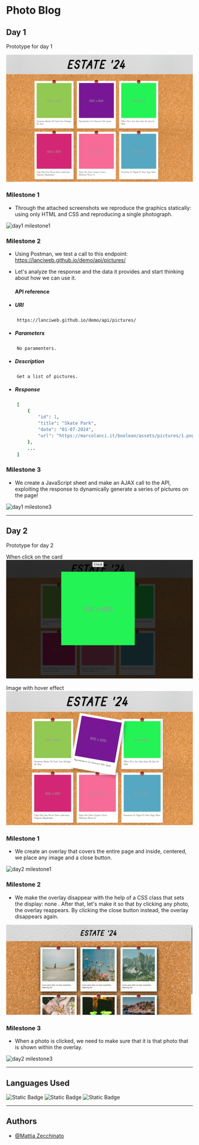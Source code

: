 # Photo Blog

## Day 1

Prototype for day 1

![day1 desktop](img-readme/day1/day1-desktop.png)

### Milestone 1
- Through the attached screenshots we reproduce the graphics statically: using only HTML and CSS and reproducing a single photograph.

![day1 milestone1](img-readme/day1/milestone1/day1-mileston1.png)

### Milestone 2

- Using Postman, we test a call to this endpoint: 
https://lanciweb.github.io/demo/api/pictures/
- Let's analyze the response and the data it provides and start thinking about how we can use it.

    #### API reference

- ##### URI
```
    https://lanciweb.github.io/demo/api/pictures/
```

- ##### Parameters

```
    No paramenters.
```

- ##### Description

```
    Get a list of pictures.
```

- ##### Response

```ruby
    [
        {
            "id": 1,
            "title": "Skate Park",
            "date": "01-07-2024",
            "url": "https://marcolanci.it/boolean/assets/pictures/1.png"
        },
        ...
    ]
```

### Milestone 3

- We create a JavaScript sheet and make an AJAX call to the API, exploiting the response to dynamically generate a series of pictures on the page!

![day1 milestone3](img-readme/day1/milestone3/day1-mileston3.png)

---

## Day 2

Prototype for day 2

When click on the card
![day1 overlay](img-readme/day2/day2-overlay.png)

Image with hover effect
![day1 hover image](img-readme/day2/day2-hover-img.png)

### Milestone 1

- We create an overlay that covers the entire page and inside, centered, we place any image and a close button.

![day2 milestone1](img-readme/day2/milestone1/day2-mileston1.png)

### Milestone 2

- We make the overlay disappear with the help of a CSS class that sets the display: none .
After that, let's make it so that by clicking any photo, the overlay reappears.
By clicking the close button instead, the overlay disappears again.

![day2 milestone2](img-readme/day2/milestone2/day2-milestone2.gif)

### Milestone 3

- When a photo is clicked, we need to make sure that it is that photo that is shown within the overlay.

![day2 milestone3](img-readme/day2/milestone3/day2-milestone3.gif)

---

## Languages Used

![Static Badge](https://img.shields.io/badge/HTML-orange)
![Static Badge](https://img.shields.io/badge/CSS-purple)
![Static Badge](https://img.shields.io/badge/JavaScript-yellow)

---

## Authors

- [@Mattia Zecchinato](https://www.github.com/MattiaZecchinato)